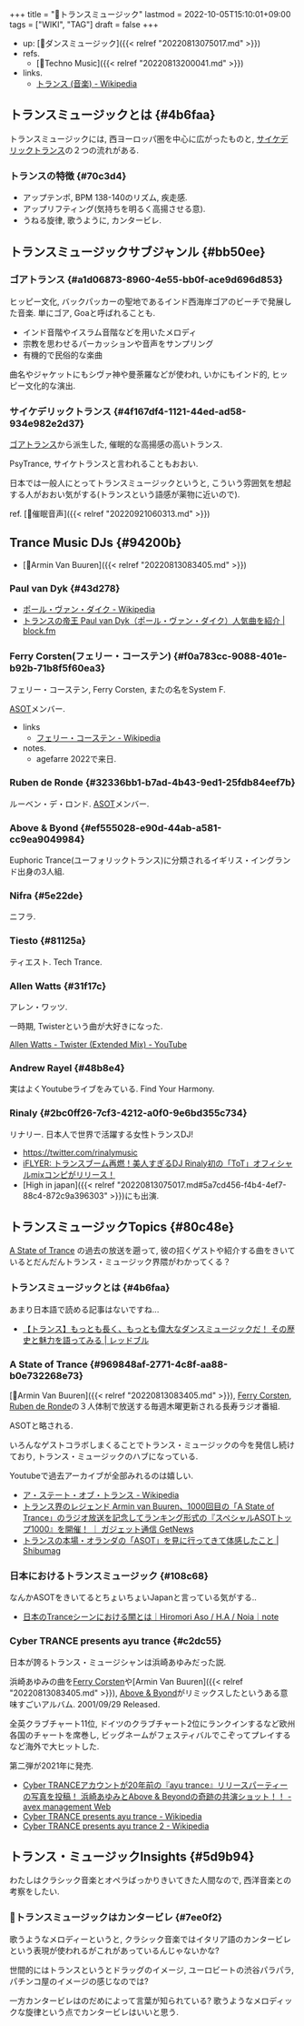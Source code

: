 +++
title = "📝トランスミュージック"
lastmod = 2022-10-05T15:10:01+09:00
tags = ["WIKI", "TAG"]
draft = false
+++

-   up: [📝ダンスミュージック]({{< relref "20220813075017.md" >}})
-   refs.
    -   [📝Techno Music]({{< relref "20220813200041.md" >}})
-   links.
    -   [トランス (音楽) - Wikipedia](https://ja.wikipedia.org/wiki/%E3%83%88%E3%83%A9%E3%83%B3%E3%82%B9_(%E9%9F%B3%E6%A5%BD))


## トランスミュージックとは {#4b6faa}

トランスミュージックには, 西ヨーロッパ圏を中心に広がったものと, [サイケデリックトランス](#4f167df4-1121-44ed-ad58-934e982e2d37)の２つの流れがある.


### トランスの特徴 {#70c3d4}

-   アップテンポ, BPM 138-140のリズム, 疾走感.
-   アップリフティング(気持ちを明るく高揚させる意).
-   うねる旋律, 歌うように, カンタービレ.


## トランスミュージックサブジャンル {#bb50ee}


### ゴアトランス {#a1d06873-8960-4e55-bb0f-ace9d696d853}

ヒッピー文化, バックパッカーの聖地であるインド西海岸ゴアのビーチで発展した音楽. 単にゴア, Goaと呼ばれることも.

-   インド音階やイスラム音階などを用いたメロディ
-   宗教を思わせるパーカッションや音声をサンプリング
-   有機的で民俗的な楽曲

曲名やジャケットにもシヴァ神や曼荼羅などが使われ, いかにもインド的, ヒッピー文化的な演出.


### サイケデリックトランス {#4f167df4-1121-44ed-ad58-934e982e2d37}

[ゴアトランス](#a1d06873-8960-4e55-bb0f-ace9d696d853)から派生した, 催眠的な高揚感の高いトランス.

PsyTrance, サイケトランスと言われることもおおい.

日本では一般人にとってトランスミュージックというと, こういう雰囲気を想起する人がおおい気がする(トランスという語感が薬物に近いので).

ref. [📝催眠音声]({{< relref "20220921060313.md" >}})


## Trance Music DJs {#94200b}

-   [👨Armin Van Buuren]({{< relref "20220813083405.md" >}})


### Paul van Dyk {#43d278}

-   [ポール・ヴァン・ダイク - Wikipedia](https://ja.wikipedia.org/wiki/%E3%83%9D%E3%83%BC%E3%83%AB%E3%83%BB%E3%83%B4%E3%82%A1%E3%83%B3%E3%83%BB%E3%83%80%E3%82%A4%E3%82%AF)
-   [トランスの帝王 Paul van Dyk（ポール・ヴァン・ダイク）人気曲を紹介 | block.fm](https://block.fm/news/PaulvanDyk001)


### Ferry Corsten(フェリー・コーステン) {#f0a783cc-9088-401e-b92b-71b8f5f60ea3}

フェリー・コーステン, Ferry Corsten, またの名をSystem F.

[ASOT](#969848af-2771-4c8f-aa88-b0e732268e73)メンバー.

-   links
    -   [フェリー・コーステン - Wikipedia](https://ja.wikipedia.org/wiki/%E3%83%95%E3%82%A7%E3%83%AA%E3%83%BC%E3%83%BB%E3%82%B3%E3%83%BC%E3%82%B9%E3%83%86%E3%83%B3)
-   notes.
    -   agefarre 2022で来日.


### Ruben de Ronde {#32336bb1-b7ad-4b43-9ed1-25fdb84eef7b}

ルーベン・デ・ロンド. [ASOT](#969848af-2771-4c8f-aa88-b0e732268e73)メンバー.


### Above & Byond {#ef555028-e90d-44ab-a581-cc9ea9049984}

Euphoric Trance(ユーフォリックトランス)に分類されるイギリス・イングランド出身の3人組.


### Nifra {#5e22de}

ニフラ.


### Tiesto {#81125a}

ティエスト. Tech Trance.


### Allen Watts {#31f17c}

アレン・ワッツ.

一時期, Twisterという曲が大好きになった.

[Allen Watts - Twister (Extended Mix) - YouTube](https://www.youtube.com/watch?v=fKlaSr9MUUo)


### Andrew Rayel {#48b8e4}

実はよくYoutubeライブをみている. Find Your Harmony.


### Rinaly {#2bc0ff26-7cf3-4212-a0f0-9e6bd355c734}

リナリー. 日本人で世界で活躍する女性トランスDJ!

-   <https://twitter.com/rinalymusic>
-   [iFLYER: トランスブーム再燃！美人すぎるDJ Rinaly初の「ToT」オフィシャルmixコンピがリリース！](https://iflyer.tv/article/2017/10/06/rinaly-tearsoftrance/)
-   [High in japan]({{< relref "20220813075017.md#5a7cd456-f4b4-4ef7-88c4-872c9a396303" >}})にも出演.


## トランスミュージックTopics {#80c48e}

[A State of Trance](#969848af-2771-4c8f-aa88-b0e732268e73) の過去の放送を遡って, 彼の招くゲストや紹介する曲をきいているとだんだんトランス・ミュージック界隈がわかってくる？


### トランスミュージックとは {#4b6faa}

あまり日本語で読める記事はないですね...

-   [【トランス】もっとも長く、もっとも偉大なダンスミュージックだ！ その歴史と魅力を語ってみる | レッドブル](https://www.redbull.com/jp-ja/the-enduring-appeal-of-trance)


### A State of Trance {#969848af-2771-4c8f-aa88-b0e732268e73}

[👨Armin Van Buuren]({{< relref "20220813083405.md" >}}), [Ferry Corsten](#f0a783cc-9088-401e-b92b-71b8f5f60ea3), [Ruben de Ronde](#32336bb1-b7ad-4b43-9ed1-25fdb84eef7b)の３人体制で放送する毎週木曜更新される長寿ラジオ番組.

ASOTと略される.

いろんなゲストコラボしまくることでトランス・ミュージックの今を発信し続けており, トランス・ミュージックのハブになっている.

Youtubeで過去アーカイブが全部みれるのは嬉しい.

-   [ア・ステート・オブ・トランス - Wikipedia](https://ja.wikipedia.org/wiki/%E3%82%A2%E3%83%BB%E3%82%B9%E3%83%86%E3%83%BC%E3%83%88%E3%83%BB%E3%82%AA%E3%83%96%E3%83%BB%E3%83%88%E3%83%A9%E3%83%B3%E3%82%B9)
-   [トランス界のレジェンド Armin van Buuren、1000回目の「A State of Trance」のラジオ放送を記念してランキング形式の『スペシャルASOTトップ1000』を開催！ ｜ ガジェット通信 GetNews](https://getnews.jp/archives/2891741/gate)
-   [トランスの本場・オランダの「ASOT」を見に行ってきて体感したこと | Shibumag](https://disc-j.net/post-9914/)


### 日本におけるトランスミュージック {#108c68}

なんかASOTをきいてるとちょいちょいJapanと言っている気がする..

-   [日本のTranceシーンにおける闇とは｜Hiromori Aso / H.A / Noia｜note](https://note.com/hiromoriaso/n/nd2310b6484f0)


### Cyber TRANCE presents ayu trance {#c2dc55}

日本が誇るトランス・ミュージシャンは浜崎あゆみだった説.

浜崎あゆみの曲を[Ferry Corsten](#f0a783cc-9088-401e-b92b-71b8f5f60ea3)や[Armin Van Buuren]({{< relref "20220813083405.md" >}}), [Above & Byond](#ef555028-e90d-44ab-a581-cc9ea9049984)がリミックスしたというある意味すごいアルバム. 2001/09/29 Released.

全英クラブチャート11位, ドイツのクラブチャート2位にランクインするなど欧州各国のチャートを席巻し, ビッグネームがフェスティバルでこぞってプレイするなど海外で大ヒットした.

第二弾が2021年に発売.

-   [Cyber TRANCEアカウントが20年前の『ayu trance』リリースパーティーの写真を投稿！ 浜崎あゆみとAbove & Beyondの奇跡の共演ショット！！ - avex management Web](https://avex-management.jp/news/211008_8658)
-   [Cyber TRANCE presents ayu trance - Wikipedia](https://ja.wikipedia.org/wiki/Cyber_TRANCE_presents_ayu_trance)
-   [Cyber TRANCE presents ayu trance 2 - Wikipedia](https://ja.wikipedia.org/wiki/Cyber_TRANCE_presents_ayu_trance_2)


## トランス・ミュージックInsights {#5d9b94}

わたしはクラシック音楽とオペラばっかりきいてきた人間なので, 西洋音楽との考察をしたい.


### 🤔トランスミュージックはカンタービレ {#7ee0f2}

歌うようなメロディーというと, クラシック音楽ではイタリア語のカンタービレという表現が使われるがこれがあっているんじゃないかな?

世間的にはトランスというとドラッグのイメージ, ユーロビートの渋谷パラパラ, パチンコ屋のイメージの感じなのでは?

一方カンタービレはのだめによって言葉が知られている? 歌うようなメロディックな旋律という点でカンタービレはいいと思う.
